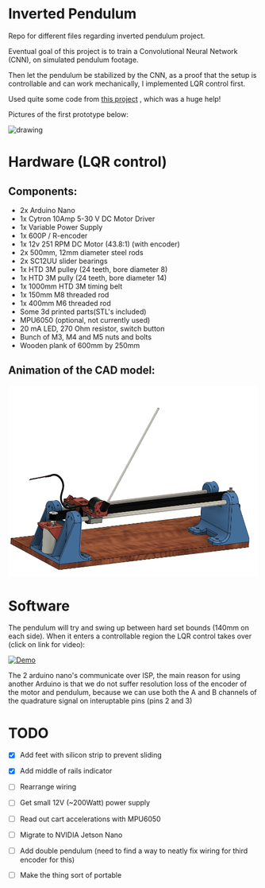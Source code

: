 # Inverted Pendulum
Repo for different files regarding inverted pendulum project.

Eventual goal of this project is to train a Convolutional Neural Network (CNN), on simulated pendulum footage.

Then let the pendulum be stabilized by the CNN, as a proof that the setup is controllable and can work mechanically, I implemented LQR control first. 

Used quite some code from [this project](https://create.arduino.cc/projecthub/zjor/inverted-pendulum-on-a-cart-199d6f) , which was a huge help! 

Pictures of the first prototype below:

<img src="Pictures/Pend1.jpg" alt="drawing" width="200"/>



# Hardware (LQR control)

## Components:

* 2x Arduino Nano
* 1x Cytron 10Amp 5-30 V DC Motor Driver
* 1x Variable Power Supply
* 1x 600P / R-encoder
* 1x 12v 251 RPM DC Motor (43.8:1) (with encoder)
* 2x 500mm, 12mm diameter steel rods
* 2x SC12UU slider bearings
* 1x HTD 3M pulley (24 teeth, bore diameter 8)
* 1x HTD 3M pully (24 teeth, bore diameter 14)
* 1x 1000mm HTD 3M timing belt
* 1x 150mm M8 threaded rod
* 1x 400mm M6 threaded rod
* Some 3d printed parts(STL's included)
* MPU6050 (optional, not currently used)
* 20 mA LED, 270 Ohm resistor, switch button
* Bunch of M3, M4 and M5 nuts and bolts
* Wooden plank of 600mm by 250mm

## Animation of the CAD model:

![Alt Text](Pictures/CAD_Animation.gif)

# Software
The pendulum will try and swing up between hard set bounds (140mm on each side). When it enters a controllable region the LQR control takes over (click on link for video):

[![Demo](https://img.youtube.com/vi/xbCsyzsChe0/0.jpg)](https://www.youtube.com/watch?v=xbCsyzsChe0)

The 2 arduino nano's communicate over ISP, the main reason for using another Arduino is that we do not suffer resolution loss of the encoder of the motor and pendulum, because we can use both the A and B channels of the quadrature signal on interuptable pins (pins 2 and 3)

# TODO

- [x] Add feet with silicon strip to prevent sliding 
- [x] Add middle of rails indicator 
- [ ] Rearrange wiring
- [ ] Get small 12V (~200Watt) power supply
- [ ] Read out cart accelerations with MPU6050
- [ ] Migrate to NVIDIA Jetson Nano 
- [ ] Add double pendulum (need to find a way to neatly fix wiring for third encoder for this)
- [ ] Make the thing sort of portable


